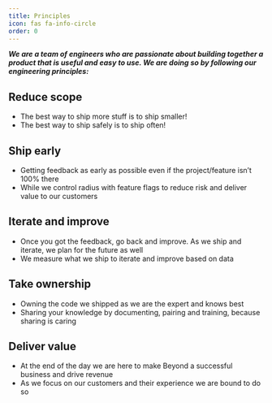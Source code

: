 ```yaml
---
title: Principles
icon: fas fa-info-circle
order: 0
---
```


**_We are a team of engineers who are passionate about building together a product that is useful and easy to use. We are doing so by following our engineering principles:_**


## Reduce scope
   - The best way to ship more stuff is to ship smaller!
   - The best way to ship safely is to ship often!

## Ship early
   - Getting feedback as early as possible even if the project/feature isn’t 100% there
   - While we control radius with feature flags to reduce risk and deliver value to our customers

## Iterate and improve
   - Once you got the feedback, go back and improve. As we ship and iterate, we plan for the future as well
   - We measure what we ship to iterate and improve based on data

## Take ownership
   - Owning the code we shipped as we are the expert and knows best
   - Sharing your knowledge by documenting, pairing and training, because sharing is caring

## Deliver value
   - At the end of the day we are here to make Beyond a successful business and drive revenue
   - As we focus on our customers and their experience we are bound to do so

